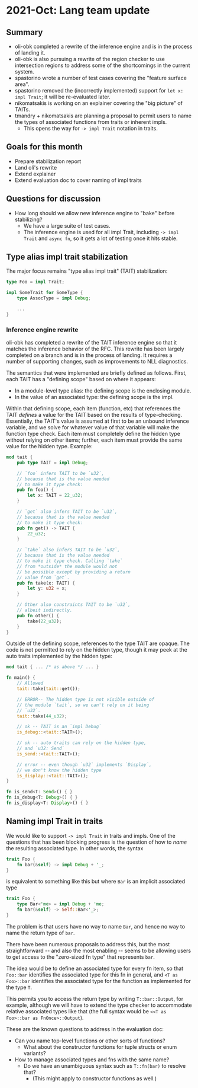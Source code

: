 # 2021-Oct: Lang team update

## Summary

* oli-obk completed a rewrite of the inference engine and is in the process of landing it.
* oli-obk is also pursuing a rewrite of the region checker to use intersection regions to address some of the shortcomings in the current system.
* spastorino wrote a number of test cases covering the "feature surface area".
* spastorino removed the (incorrectly implemented) support for `let x: impl Trait`; it will be re-evaluated later.
* nikomatsakis is working on an explainer covering the "big picture" of TAITs.
* tmandry + nikomatsakis are planning a proposal to permit users to name the types of associated functions from traits or inherent impls.
    * This opens the way for `-> impl Trait` notation in traits.

## Goals for this month

* Prepare stabilization report
* Land oli's rewrite
* Extend explainer
* Extend evaluation doc to cover naming of impl traits

## Questions for discussion

* How long should we allow new inference engine to "bake" before stabilizing?
    * We have a large suite of test cases.
    * The inference engine is used for all impl Trait, including `-> impl Trait` and `async fn`, so it gets a lot of testing once it hits stable.

## Type alias impl trait stabilization

The major focus remains "type alias impl trait" (TAIT) stabilization:

```rust
type Foo = impl Trait;

impl SomeTrait for SomeType {
    type AssocType = impl Debug;

    ...
}
```

### Inference engine rewrite

oli-obk has completed a rewrite of the TAIT inference engine so that it matches the inference behavior of the RFC.  This rewrite has been largely completed on a branch and is in the process of landing. It requires a number of supporting changes, such as improvements to NLL diagnostics.

The semantics that were implemented are briefly defined as follows. First, each TAIT has a "defining scope" based on where it appears:

* In a module-level type alias: the defining scope is the enclosing module.
* In the value of an associated type: the defining scope is the impl.

Within that defining scope, each item (function, etc) that references the TAIT *defines* a value for the TAIT based on the results of type-checking. Essentially, the TAIT's value is assumed at first to be an unbound inference variable, and we solve for whatever value of that variable will make the function type check. Each item must completely define the hidden type without relying on other items; further, each item must provide the same value for the hidden type. Example:

```rust
mod tait {
    pub type TAIT = impl Debug;

    // `foo` infers TAIT to be `u32`,
    // because that is the value needed
    // to make it type check:
    pub fn foo() {
        let x: TAIT = 22_u32;
    }

    // `get` also infers TAIT to be `u32`,
    // because that is the value needed
    // to make it type check:
    pub fn get() -> TAIT {
        22_u32;
    }

    // `take` also infers TAIT to be `u32`,
    // because that is the value needed
    // to make it type check. Calling `take`
    // from *outside* the module would not
    // be possible except by providing a return
    // value from `get`.
    pub fn take(x: TAIT) {
        let y: u32 = x;
    }

    // Other also constraints TAIT to be `u32`,
    // albeit indirectly.
    pub fn other() {
        take(22_u32);
    }
}
```

Outside of the defining scope, references to the type TAIT are opaque. The code is not permitted to rely on the hidden type, though it may peek at the auto traits implemented by the hidden type:

```rust
mod tait { ... /* as above */ ... }

fn main() {
    // Allowed
    tait::take(tait::get());

    // ERROR-- The hidden type is not visible outside of 
    // the module `tait`, so we can't rely on it being
    // `u32`.
    tait::take(44_u32);

    // ok -- TAIT is an `impl Debug`
    is_debug::<tait::TAIT>(); 

    // ok -- auto traits can rely on the hidden type,
    // and `u32: Send`
    is_send::<tait::TAIT>();

    // error -- even though `u32` implements `Display`,
    // we don't know the hidden type
    is_display::<tait::TAIT>();
}

fn is_send<T: Send>() { }
fn is_debug<T: Debug>() { }
fn is_display<T: Display>() { }
```

## Naming impl Trait in traits

We would like to support `-> impl Trait` in traits and impls. One of the questions that has been blocking progress is the question of how to *name* the resulting associated type. In other words, the syntax 

```rust
trait Foo {
    fn bar(&self) -> impl Debug + '_;
}
```

is equivalent to something like this but where `Bar` is an implicit associated type

```rust
trait Foo {
    type Bar<'me> = impl Debug + 'me;
    fn bar(&self) -> Self::Bar<'_>;
}
```

The problem is that users have no way to name `Bar`, and hence no way to name the return type of `bar`. 

There have been numerous proposals to address this, but the most straightforward -- and also the most enabling -- seems to be allowing users to get access to the "zero-sized fn type" that represents `bar`.

The idea would be to define an associated type for every fn item, so that `Foo::bar` identifies the associated type for this fn in general, and `<T as Foo>::bar` identifies the associated type for the function as implemented for the type `T`.

This permits you to access the return type by writing `T::bar::Output`, for example, although we will have to extend the type checker to accommodate relative associated types like that (the full syntax would be `<<T as Foo>::bar as FnOnce>::Output`).

These are the known questions to address in the evaluation doc:

* Can you name top-level functions or other sorts of functions?
    * What about the constructor functions for tuple structs or enum variants?
* How to manage associated types and fns with the same name?
    * Do we have an unambiguous syntax such as `T::fn(bar)` to resolve that?
        * (This might apply to constructor functions as well.)
